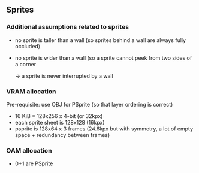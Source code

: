 ## Sprites

### Additional assumptions related to sprites

- no sprite is taller than a wall (so sprites behind a wall are always fully occluded)
- no sprite is wider than a wall (so a sprite cannot peek from two sides of a corner 

  -> a sprite is never interrupted by a wall

### VRAM allocation

Pre-requisite: use OBJ for PSprite (so that layer ordering is correct)

- 16 KiB = 128x256 x 4-bit (or 32kpx)
- each sprite sheet is 128x128 (16kpx)
- psprite is 128x64 x 3 frames (24.6kpx but with symmetry, a lot of empty space + redundancy between frames)
 
### OAM allocation

- 0+1 are PSprite
